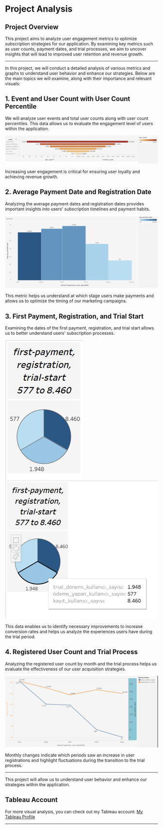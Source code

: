 # Project Analysis

## Project Overview

This project aims to analyze user engagement metrics to optimize subscription strategies for our application. By examining key metrics such as user counts, payment dates, and trial processes, we aim to uncover insights that will lead to improved user retention and revenue growth.

---

In this project, we will conduct a detailed analysis of various metrics and graphs to understand user behavior and enhance our strategies. Below are the main topics we will examine, along with their importance and relevant visuals:

## 1. Event and User Count with User Count Percentile
We will analyze user events and total user counts along with user count percentiles. This data allows us to evaluate the engagement level of users within the application.

![Event and User Count](https://github.com/Serayyyy/User-Engagement-and-Analysis/blob/main/Event%20and%20User%20Count.png)

Increasing user engagement is critical for ensuring user loyalty and achieving revenue growth.

## 2. Average Payment Date and Registration Date
Analyzing the average payment dates and registration dates provides important insights into users' subscription timelines and payment habits.

![Average Payment Date](https://github.com/Serayyyy/User-Engagement-and-Analysis/blob/main/Average%20Payment%20Date.png)

This metric helps us understand at which stage users make payments and allows us to optimize the timing of our marketing campaigns.

## 3. First Payment, Registration, and Trial Start
Examining the dates of the first payment, registration, and trial start allows us to better understand users' subscription processes.

![First Payment - 1](https://github.com/Serayyyy/User-Engagement-and-Analysis/blob/main/First%20Payment%20-%201.png)
![First Payment - 2](https://github.com/Serayyyy/User-Engagement-and-Analysis/blob/main/First%20Payment%20-%202.png)

This data enables us to identify necessary improvements to increase conversion rates and helps us analyze the experiences users have during the trial period.

## 4. Registered User Count and Trial Process
Analyzing the registered user count by month and the trial process helps us evaluate the effectiveness of our user acquisition strategies.

![Registered User Count](https://github.com/Serayyyy/User-Engagement-and-Analysis/blob/main/Registered%20User%20Count.png)

Monthly changes indicate which periods saw an increase in user registrations and highlight fluctuations during the transition to the trial process.

---

This project will allow us to understand user behavior and enhance our strategies within the application.

## Tableau Account
For more visual analysis, you can check out my Tableau account: [My Tableau Profile](https://public.tableau.com/app/profile/seray.barut/viz/UserEngagementandAnalysis_17279799380710/Dashboard1)

---

